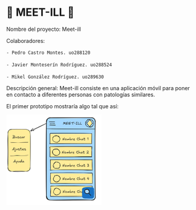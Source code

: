 #  📱 MEET-ILL 💉

Nombre del proyecto: Meet-ill

Colaboradores: 

    - Pedro Castro Montes. uo288120
    
    - Javier Monteserín Rodríguez. uo288524
    
    - Mikel González Rodríguez. uo289630
    
Descripción general: Meet-ill consiste en una aplicación móvil para poner en contacto a diferentes personas con patologías similares.

El primer prototipo mostraría algo tal que así:

<img src="DocImages/prototipov01.PNG" alt="Primer prototipo de MEET-ILL" style="width:50%;">

